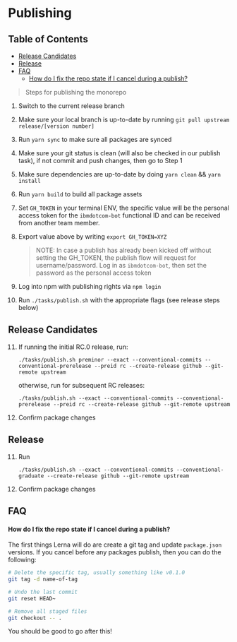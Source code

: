 # Publishing

<!-- prettier-ignore-start -->
<!-- START doctoc generated TOC please keep comment here to allow auto update -->
<!-- DON'T EDIT THIS SECTION, INSTEAD RE-RUN doctoc TO UPDATE -->
## Table of Contents

- [Release Candidates](#release-candidates)
- [Release](#release)
- [FAQ](#faq)
    - [How do I fix the repo state if I cancel during a publish?](#how-do-i-fix-the-repo-state-if-i-cancel-during-a-publish)

<!-- END doctoc generated TOC please keep comment here to allow auto update -->
<!-- prettier-ignore-end -->

> Steps for publishing the monorepo

1. Switch to the current release branch
2. Make sure your local branch is up-to-date by running
   `git pull upstream release/[version number]`
3. Run `yarn sync` to make sure all packages are synced
4. Make sure your git status is clean (will also be checked in our publish
   task), if not commit and push changes, then go to Step 1
5. Make sure dependencies are up-to-date by doing `yarn clean` && `yarn install`
6. Run `yarn build` to build all package assets
7. Set `GH_TOKEN` in your terminal ENV, the specific value will be the personal access
   token for the `ibmdotcom-bot` functional ID and can be received from another team member.
8. Export value above by writing `export GH_TOKEN=XYZ`
   > NOTE: In case a publish has already been kicked off without setting the GH_TOKEN, 
the publish flow will request for username/password. Log in as `ibmdotcom-bot`,
then set the password as the personal access token

9. Log into npm with publishing rights via `npm login`
10. Run `./tasks/publish.sh` with the appropriate flags (see release steps below)

## Release Candidates

11. If running the initial RC.0 release, run:
    
    `./tasks/publish.sh preminor --exact --conventional-commits --conventional-prerelease --preid rc --create-release github --git-remote upstream`
    
    otherwise, run for subsequent RC releases:
    
    `./tasks/publish.sh --exact --conventional-commits --conventional-prerelease --preid rc --create-release github --git-remote upstream`
    
12. Confirm package changes

## Release

11. Run

    `./tasks/publish.sh --exact --conventional-commits --conventional-graduate --create-release github --git-remote upstream`
   
12. Confirm package changes

## FAQ

#### How do I fix the repo state if I cancel during a publish?

The first things Lerna will do are create a git tag and update `package.json`
versions. If you cancel before any packages publish, then you can do the
following:

```bash
# Delete the specific tag, usually something like v0.1.0
git tag -d name-of-tag
```

```bash
# Undo the last commit
git reset HEAD~

# Remove all staged files
git checkout -- .
```

You should be good to go after this!
